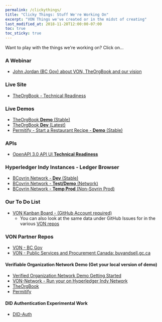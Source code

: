 ```yaml
---
permalink: /clickythings/
title: "Clicky Things: Stuff We're Working On"
excerpt: "VON Things we've created or in the midst of creating"
last_modified_at: 2018-11-28T12:00:00-07:00
toc: true
toc_sticky: true
---
```


Want to play with the things we're working on?  Click on...

### A Webinar
* [John Jordan (BC Gov) about VON, TheOrgBook and our vision](https://bc-von.s3.amazonaws.com/2018-06-VON-Webinar-for-Sovrin-Indy-Community.mp4)

### Live Site
* [TheOrgBook - Technical Readiness](https://theorgbook.pathfinder.gov.bc.ca)

### Live Demos
* [TheOrgBook **Demo** (Stable)](https://devex-von-test.pathfinder.gov.bc.ca/)
* [TheOrgBook **Dev** (Latest)](https://devex-von-dev.pathfinder.gov.bc.ca/)
* [Permitify - Start a Restaurant Recipe - **Demo** (Stable)](https://devex-von-test.pathfinder.gov.bc.ca/en/recipe/start_a_restaurant)

### APIs
* [OpenAPI 3.0 API UI **Technical Readiness**](https://theorgbook.pathfinder.gov.bc.ca/api/)

### Hyperledger Indy Instances - Ledger Browser
* [BCovrin Network - **Dev** (Stable)](http://159.89.115.24)
* [BCovrin Network - **Test/Demo** (Network)](http://138.197.138.255/)
* [BCovrin Network - **Temp Prod** (Non-Sovrin Prod)](http://159.203.24.151/)

### Our To Do List
* [VON Kanban Board - (GitHub Account required)](https://app.zenhub.com/workspace/o/bcgov/von/boards)
    * You can also look at the same data under GitHub Issues for in the various [VON repos](https://github.com/topics/verifiable-organizations-network)

### VON Partner Repos
* [VON - BC Gov](https://github.com/topics/verifiable-organizations-network)
* [VON - Public Services and Procurement Canada: buyandsell.gc.ca](https://github.com/PSPC-SPAC-buyandsell)

#### Verifiable Organization Network Demo (Get your local version of demo)
* [Verified Organization Network Demo Getting Started](https://github.com/bcgov/TheOrgBook/blob/master/docker/README.md#running-a-complete-provisional-von-network)
* [VON-Network - Run your on Hyperledger Indy Network](https://github.com/bcgov/von-network)
* [TheOrgBook](https://github.com/bcgov/TheOrgBook)
* [Permitify](https://github.com/bcgov/permitify)

#### DID Authentication Experimental Work
* [DID-Auth](https://github.com/topics/did-auth)
